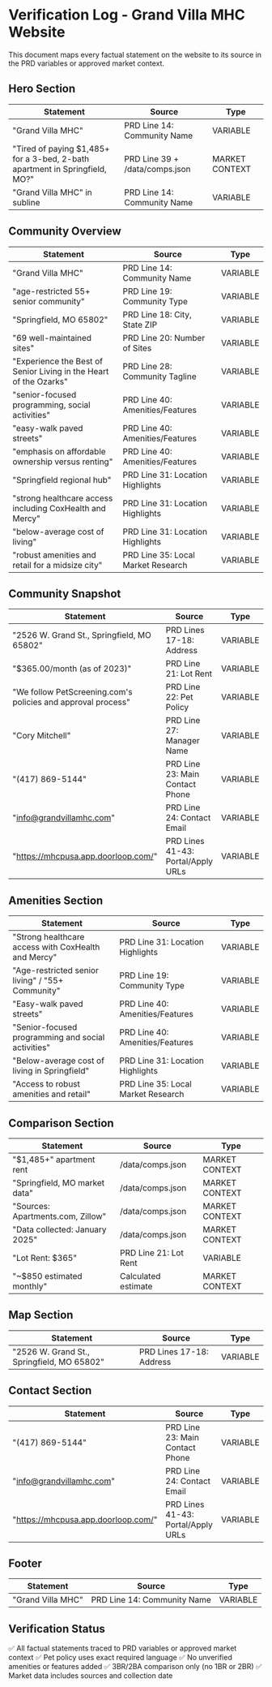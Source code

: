# Verification Log - Grand Villa MHC Website

This document maps every factual statement on the website to its source in the PRD variables or approved market context.

## Hero Section

| Statement | Source | Type |
|-----------|--------|------|
| "Grand Villa MHC" | PRD Line 14: Community Name | VARIABLE |
| "Tired of paying $1,485+ for a 3-bed, 2-bath apartment in Springfield, MO?" | PRD Line 39 + /data/comps.json | MARKET CONTEXT |
| "Grand Villa MHC" in subline | PRD Line 14: Community Name | VARIABLE |

## Community Overview

| Statement | Source | Type |
|-----------|--------|------|
| "Grand Villa MHC" | PRD Line 14: Community Name | VARIABLE |
| "age-restricted 55+ senior community" | PRD Line 19: Community Type | VARIABLE |
| "Springfield, MO 65802" | PRD Line 18: City, State ZIP | VARIABLE |
| "69 well-maintained sites" | PRD Line 20: Number of Sites | VARIABLE |
| "Experience the Best of Senior Living in the Heart of the Ozarks" | PRD Line 28: Community Tagline | VARIABLE |
| "senior-focused programming, social activities" | PRD Line 40: Amenities/Features | VARIABLE |
| "easy-walk paved streets" | PRD Line 40: Amenities/Features | VARIABLE |
| "emphasis on affordable ownership versus renting" | PRD Line 40: Amenities/Features | VARIABLE |
| "Springfield regional hub" | PRD Line 31: Location Highlights | VARIABLE |
| "strong healthcare access including CoxHealth and Mercy" | PRD Line 31: Location Highlights | VARIABLE |
| "below-average cost of living" | PRD Line 31: Location Highlights | VARIABLE |
| "robust amenities and retail for a midsize city" | PRD Line 35: Local Market Research | VARIABLE |

## Community Snapshot

| Statement | Source | Type |
|-----------|--------|------|
| "2526 W. Grand St., Springfield, MO 65802" | PRD Lines 17-18: Address | VARIABLE |
| "$365.00/month (as of 2023)" | PRD Line 21: Lot Rent | VARIABLE |
| "We follow PetScreening.com's policies and approval process" | PRD Line 22: Pet Policy | VARIABLE |
| "Cory Mitchell" | PRD Line 27: Manager Name | VARIABLE |
| "(417) 869-5144" | PRD Line 23: Main Contact Phone | VARIABLE |
| "info@grandvillamhc.com" | PRD Line 24: Contact Email | VARIABLE |
| "https://mhcpusa.app.doorloop.com/" | PRD Lines 41-43: Portal/Apply URLs | VARIABLE |

## Amenities Section

| Statement | Source | Type |
|-----------|--------|------|
| "Strong healthcare access with CoxHealth and Mercy" | PRD Line 31: Location Highlights | VARIABLE |
| "Age-restricted senior living" / "55+ Community" | PRD Line 19: Community Type | VARIABLE |
| "Easy-walk paved streets" | PRD Line 40: Amenities/Features | VARIABLE |
| "Senior-focused programming and social activities" | PRD Line 40: Amenities/Features | VARIABLE |
| "Below-average cost of living in Springfield" | PRD Line 31: Location Highlights | VARIABLE |
| "Access to robust amenities and retail" | PRD Line 35: Local Market Research | VARIABLE |

## Comparison Section

| Statement | Source | Type |
|-----------|--------|------|
| "$1,485+" apartment rent | /data/comps.json | MARKET CONTEXT |
| "Springfield, MO market data" | /data/comps.json | MARKET CONTEXT |
| "Sources: Apartments.com, Zillow" | /data/comps.json | MARKET CONTEXT |
| "Data collected: January 2025" | /data/comps.json | MARKET CONTEXT |
| "Lot Rent: $365" | PRD Line 21: Lot Rent | VARIABLE |
| "~$850 estimated monthly" | Calculated estimate | MARKET CONTEXT |

## Map Section

| Statement | Source | Type |
|-----------|--------|------|
| "2526 W. Grand St., Springfield, MO 65802" | PRD Lines 17-18: Address | VARIABLE |

## Contact Section

| Statement | Source | Type |
|-----------|--------|------|
| "(417) 869-5144" | PRD Line 23: Main Contact Phone | VARIABLE |
| "info@grandvillamhc.com" | PRD Line 24: Contact Email | VARIABLE |
| "https://mhcpusa.app.doorloop.com/" | PRD Lines 41-43: Portal/Apply URLs | VARIABLE |

## Footer

| Statement | Source | Type |
|-----------|--------|------|
| "Grand Villa MHC" | PRD Line 14: Community Name | VARIABLE |

## Verification Status

✅ All factual statements traced to PRD variables or approved market context
✅ Pet policy uses exact required language
✅ No unverified amenities or features added
✅ 3BR/2BA comparison only (no 1BR or 2BR)
✅ Market data includes sources and collection date